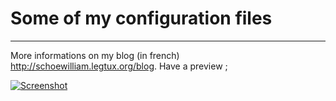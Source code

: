 # Some of my configuration files
- - -

More informations on my blog (in french) http://schoewilliam.legtux.org/blog.
Have a preview ;

[![Screenshot](http://i.imgur.com/MEZqj.png)](http://schoewilliam.deviantart.com/art/WMFS2-April-2012-294071044)
